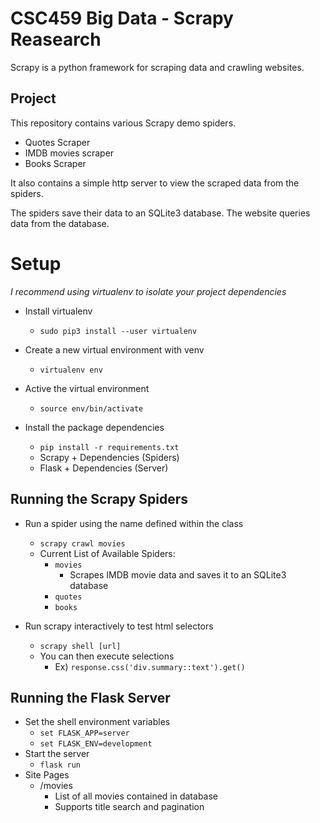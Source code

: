 # CSC459 Big Data - Scrapy Reasearch

Scrapy is a python framework for scraping data and crawling websites.

## Project

This repository contains various Scrapy demo spiders.
  - Quotes Scraper
  - IMDB movies scraper
  - Books Scraper

It also contains a simple http server to view the scraped data from the spiders.

The spiders save their data to an SQLite3 database. The website queries data from
the database.

# Setup
*I recommend using virtualenv to isolate your project dependencies*

- Install virtualenv
  - `sudo pip3 install --user virtualenv`

- Create a new virtual environment with venv
  - `virtualenv env`
- Active the virtual environment
  - `source env/bin/activate`
- Install the package dependencies
  - `pip install -r requirements.txt`
  - Scrapy + Dependencies (Spiders)
  - Flask + Dependencies (Server)

## Running the Scrapy Spiders

- Run a spider using the name defined within the class
  - `scrapy crawl movies`
  - Current List of Available Spiders:
    - `movies`
      - Scrapes IMDB movie data and saves it to an SQLite3 database
    - `quotes`
    - `books`

- Run scrapy interactively to test html selectors
  - `scrapy shell [url]`
  - You can then execute selections
    - Ex) `response.css('div.summary::text').get()`

## Running the Flask Server

- Set the shell environment variables
  - `set FLASK_APP=server`
  - `set FLASK_ENV=development`
- Start the server
  - `flask run`
- Site Pages
  - /movies
    - List of all movies contained in database
    - Supports title search and pagination
